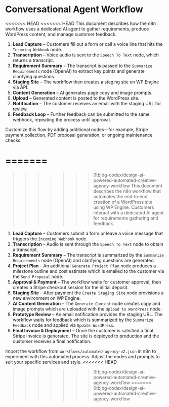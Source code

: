 # Conversational Agent Workflow

<<<<<<< HEAD
<<<<<<< HEAD
This document describes how the n8n workflow uses a dedicated AI agent to gather requirements, produce WordPress content, and manage customer feedback.

1. **Lead Capture** – Customers fill out a form or call a voice line that hits the `Incoming Webhook` node.
2. **Transcription** – Voice audio is sent to the `Speech To Text` node, which returns a transcript.
3. **Requirement Summary** – The transcript is passed to the `Summarize Requirements` node (OpenAI) to extract key points and generate clarifying questions.
4. **Staging Site** – The workflow then creates a staging site on WP Engine via API.
5. **Content Generation** – AI generates page copy and image prompts.
6. **Upload** – Generated content is posted to the WordPress site.
7. **Notification** – The customer receives an email with the staging URL for review.
8. **Feedback Loop** – Further feedback can be submitted to the same webhook, repeating the process until approval.

Customize this flow by adding additional nodes—for example, Stripe payment collection, PDF proposal generation, or ongoing maintenance checks.

=======
=======
>>>>>>> 0tbjbg-codex/design-ai-powered-automated-creative-agency-workflow
This document describes the n8n workflow that automates the end‑to‑end creation of a WordPress site using WP Engine. Customers interact with a dedicated AI agent for requirements gathering and feedback.

1. **Lead Capture** – Customers submit a form or leave a voice message that triggers the `Incoming Webhook` node.
2. **Transcription** – Audio is sent through the `Speech To Text` node to obtain a transcript.
3. **Requirement Summary** – The transcript is summarized by the `Summarize Requirements` node (OpenAI) and clarifying questions are generated.
4. **Project Plan** – An additional `Generate Project Plan` node produces a milestone outline and cost estimate which is emailed to the customer via the `Send Proposal` node.
5. **Approval & Payment** – The workflow waits for customer approval, then creates a Stripe checkout session for the initial deposit.
6. **Staging Site** – After payment the `Create Staging Site` node provisions a new environment on WP Engine.
7. **AI Content Generation** – The `Generate Content` node creates copy and image prompts which are uploaded with the `Upload to WordPress` node.
8. **Prototype Review** – An email notification provides the staging URL. The workflow waits for feedback which is summarized by the `Summarize Feedback` node and applied via `Update WordPress`.
9. **Final Invoice & Deployment** – Once the customer is satisfied a final Stripe invoice is generated. The site is deployed to production and the customer receives a final notification.

Import the workflow from `workflows/automated-agency-v2.json` in n8n to experiment with this automated process. Adjust the nodes and prompts to suit your specific services and style.
<<<<<<< HEAD
>>>>>>> 0tbjbg-codex/design-ai-powered-automated-creative-agency-workflow
=======
>>>>>>> 0tbjbg-codex/design-ai-powered-automated-creative-agency-workflow
